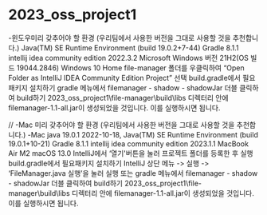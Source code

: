 # 2023_oss_project1

-윈도우미리 갖추어야 할 환경 (우리팀에서 사용한 버전을 그대로 사용할 것을 추천합니다.)
Java(TM) SE Runtime Environment (build 19.0.2+7-44)
Gradle 8.1.1
intellij idea community edition 2022.3.2
Microsoft Windows 버전 21H2(OS 빌드 19044.2846) Windows 10 Home
file-manager 폴더를 우클릭하여 “Open Folder as IntelliJ IDEA Community Edition Project” 선택
build.gradle에서 필요패키지 설치하기
gradle 메뉴에서 filemanager - shadow - shadowJar 더블 클릭하여 build하기
2023_oss_project1\file-manager\build\libs 디렉터리 안에 filemanager-1.1-all.jar이 생성되었을 것입니다. 이를 실행하시면 됩니다.


//
-Mac
미리 갖추어야 할 환경 (우리팀에서 사용한 버전을 그대로 사용할 것을 추천합니다.)
-Mac
java 19.0.1 2022-10-18, Java(TM) SE Runtime Environment (build 19.0.1+10-21)
Gradle 8.1.1
 intellij idea community edition 2023.1.1
MacBook Air M2 macOS 13.0
IntelliJ에서 ‘열기'버튼을 눌러 프로젝트 폴더를 등록한 후 실행
build.gradle에서 필요패키지 설치하기
IntelliJ 상단 메뉴 -> 실행 -> ‘FileManager.java 실행’을 눌러 실행
또는 gradle 메뉴에서 filemanager - shadow - shadowJar 더블 클릭하여 build하기
2023_oss_project1\file-manager\build\libs 디렉터리 안에 filemanager-1.1-all.jar이 생성되었을 것입니다. 이를 실행하시면 됩니다.
